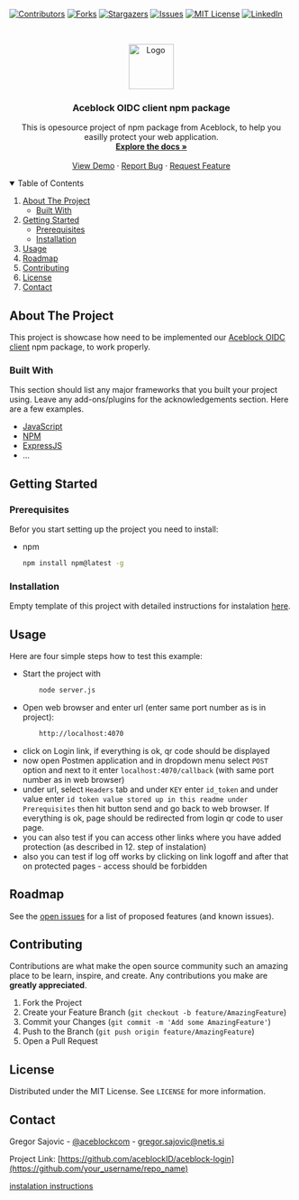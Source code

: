 [![Contributors][contributors-shield]][contributors-url]
[![Forks][forks-shield]][forks-url]
[![Stargazers][stars-shield]][stars-url]
[![Issues][issues-shield]][issues-url]
[![MIT License][license-shield]][license-url]
[![LinkedIn][linkedin-shield]][linkedin-url]


<!-- PROJECT LOGO -->
<br />
<p align="center">
  <a href="https://github.com/aceblockID/aceblock-login-npm-example">
    <img src="images/aceblock_logo.png" alt="Logo" width="80" height="80">
  </a>

  <h3 align="center">Aceblock OIDC client npm package</h3>

  <p align="center">
    This is opesource project of npm package from Aceblock, to help you easilly protect your web application.
    <br />
    <a href="https://github.com/aceblockID/aceblock-login-npm-example"><strong>Explore the docs »</strong></a>
    <br />
    <br />
    <a href="https://github.com/aceblockID/aceblock-login-npm-example">View Demo</a>
    ·
    <a href="https://github.com/aceblockID/aceblock-login-npm-example/issues">Report Bug</a>
    ·
    <a href="https://github.com/aceblockID/aceblock-login-npm-example/issues">Request Feature</a>
  </p>
</p>


<!-- TABLE OF CONTENTS -->
<details open="open">
  <summary>Table of Contents</summary>
  <ol>
    <li>
      <a href="#about-the-project">About The Project</a>
      <ul>
        <li><a href="#built-with">Built With</a></li>
      </ul>
    </li>
    <li>
      <a href="#getting-started">Getting Started</a>
      <ul>
        <li><a href="#prerequisites">Prerequisites</a></li>
        <li><a href="#installation">Installation</a></li>
      </ul>
    </li>
    <li><a href="#usage">Usage</a></li>
    <li><a href="#roadmap">Roadmap</a></li>
    <li><a href="#contributing">Contributing</a></li>
    <li><a href="#license">License</a></li>
    <li><a href="#contact">Contact</a></li>
  </ol>
</details>



<!-- ABOUT THE PROJECT -->
## About The Project

This project is showcase how need to be implemented our [Aceblock OIDC client](https://github.com/aceblockID/aceblock-OIDC-client) npm package, to work properly.


### Built With

This section should list any major frameworks that you built your project using. Leave any add-ons/plugins for the acknowledgements section. Here are a few examples.
* [JavaScript](https://www.javascript.com/)
* [NPM](https://www.npmjs.com/)
* [ExpressJS](https://expressjs.com/)
* ...



<!-- GETTING STARTED -->
## Getting Started

### Prerequisites

Befor you start setting up the project you need to install:

* npm
  ```sh
  npm install npm@latest -g
  ```

### Installation

Empty template of this project with detailed instructions for instalation [here](https://github.com/aceblockID/aceblock-login-npm-template).


<!-- USAGE EXAMPLES -->
## Usage

Here are four simple steps how to test this example:
* Start the project with
    ```sh
        node server.js
    ```
* Open web browser and enter url (enter same port number as is in project):
    ```sh
        http://localhost:4070
    ```
* click on Login link, if everything is ok, qr code should be displayed
* now open Postmen application and in dropdown menu select `POST` option and next to it enter `localhost:4070/callback` (with same port number as in web browser)
* under url, select `Headers` tab and under `KEY` enter `id_token` and under value enter `id token value stored up in this readme under Prerequisites` then hit button send and go back to web browser. If everything is ok, page should be redirected from login qr code to user page.
* you can also test if you can access other links where you have added protection (as described in 12. step of instalation)
* also you can test if log off works by clicking on link logoff and after that on protected pages - access should be forbidden


<!-- ROADMAP -->
## Roadmap

See the [open issues](https://github.com/aceblockID/aceblock-login-npm-example/issues) for a list of proposed features (and known issues).



<!-- CONTRIBUTING -->
## Contributing

Contributions are what make the open source community such an amazing place to be learn, inspire, and create. Any contributions you make are **greatly appreciated**.

1. Fork the Project
2. Create your Feature Branch (`git checkout -b feature/AmazingFeature`)
3. Commit your Changes (`git commit -m 'Add some AmazingFeature'`)
4. Push to the Branch (`git push origin feature/AmazingFeature`)
5. Open a Pull Request



<!-- LICENSE -->
## License

Distributed under the MIT License. See `LICENSE` for more information.



<!-- CONTACT -->
## Contact

Gregor Sajovic - [@aceblockcom](https://twitter.com/aceblockcom) - gregor.sajovic@netis.si

Project Link: [https://github.com/aceblockID/aceblock-login](https://github.com/your_username/repo_name)





<!-- MARKDOWN LINKS & IMAGES -->
<!-- https://www.markdownguide.org/basic-syntax/#reference-style-links -->
[contributors-shield]: https://img.shields.io/github/contributors/aceblockID/aceblock-login-npm-example.svg?style=for-the-badge
[contributors-url]: https://github.com/aceblockID/aceblock-login-npm-example/graphs/contributors
[forks-shield]: https://img.shields.io/github/forks/aceblockID/aceblock-login-npm-example.svg?style=for-the-badge
[forks-url]: https://github.com/aceblockID/aceblock-login-npm-example/network/members
[stars-shield]: https://img.shields.io/github/stars/aceblockID/aceblock-login-npm-example.svg?style=for-the-badge
[stars-url]: https://github.com/aceblockID/aceblock-login-npm-example/stargazers
[issues-shield]: https://img.shields.io/github/issues/aceblockID/aceblock-login-npm-example.svg?style=for-the-badge
[issues-url]: https://github.com/aceblockID/aceblock-login-npm-example/issues
[license-shield]: https://img.shields.io/github/license/aceblockID/aceblock-login-npm-example.svg?style=for-the-badge
[license-url]: https://github.com/aceblockID/aceblock-login-npm-example/blob/master/LICENSE.txt
[linkedin-shield]: https://img.shields.io/badge/-LinkedIn-black.svg?style=for-the-badge&logo=linkedin&colorB=555
[linkedin-url]: https://www.linkedin.com/company/aceblockcom/
[product-screenshot]: images/screenshot.png
[instalation instructions](https://github.com/aceblockID/aceblock-login-npm-example/blob/master/README.md)
